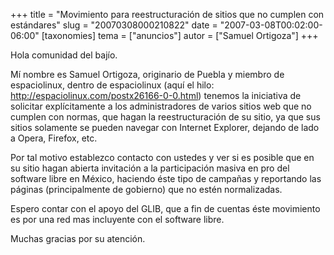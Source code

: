 +++
title = "Movimiento para reestructuración de sitios que no cumplen con estándares"
slug = "20070308000210822"
date = "2007-03-08T00:02:00-06:00"
[taxonomies]
tema = ["anuncios"]
autor = ["Samuel Ortigoza"]
+++

Hola comunidad del bajío.

Mí nombre es Samuel Ortigoza, originario de Puebla y miembro de
espaciolinux, dentro de espaciolinux (aquí el hilo:
<a href="http://espaciolinux.com/postx26166-0-0.html">http://espaciolinux.com/postx26166-0-0.html</a>)
tenemos la iniciativa de solicitar explícitamente a los administradores
de varios sitios web que no cumplen con normas, que hagan la
reestructuración de su sitio, ya que sus sitios solamente se pueden
navegar con Internet Explorer, dejando de lado a Opera, Firefox, etc.

Por tal motivo establezco contacto con ustedes y ver si es posible que
en su sitio hagan abierta invitación a la participación masiva en pro
del software libre en México, haciendo éste tipo de campañas y
reportando las páginas (principalmente de gobierno) que no estén
normalizadas.

Espero contar con el apoyo del GLIB, que a fin de cuentas éste
movimiento es por una red mas incluyente con el software libre.

Muchas gracias por su atención.

